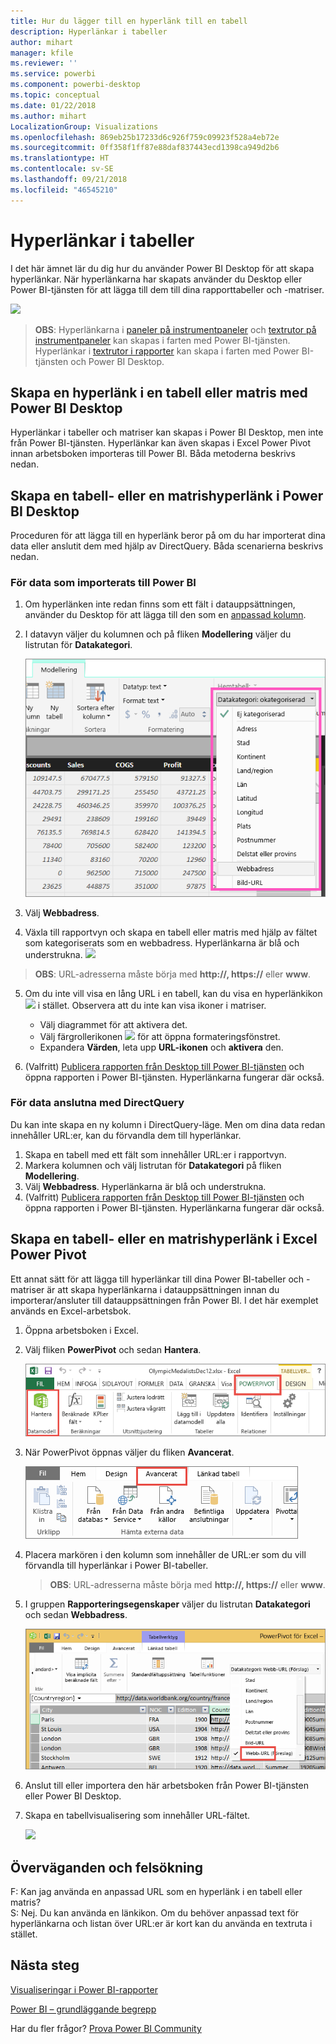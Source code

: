 ```yaml
---
title: Hur du lägger till en hyperlänk till en tabell
description: Hyperlänkar i tabeller
author: mihart
manager: kfile
ms.reviewer: ''
ms.service: powerbi
ms.component: powerbi-desktop
ms.topic: conceptual
ms.date: 01/22/2018
ms.author: mihart
LocalizationGroup: Visualizations
ms.openlocfilehash: 869eb25b17233d6c926f759c09923f528a4eb72e
ms.sourcegitcommit: 0ff358f1ff87e88daf837443ecd1398ca949d2b6
ms.translationtype: HT
ms.contentlocale: sv-SE
ms.lasthandoff: 09/21/2018
ms.locfileid: "46545210"
---
```

# <a name="hyperlinks-in-tables"></a>Hyperlänkar i tabeller
I det här ämnet lär du dig hur du använder Power BI Desktop för att skapa hyperlänkar. När hyperlänkarna har skapats använder du Desktop eller Power BI-tjänsten för att lägga till dem till dina rapporttabeller och -matriser. 

![](media/power-bi-hyperlinks-in-tables/hyperlinkedtable.png)

> **OBS**: Hyperlänkarna i [paneler på instrumentpaneler](service-dashboard-edit-tile.md) och [textrutor på instrumentpaneler](service-dashboard-add-widget.md) kan skapas i farten med Power BI-tjänsten. Hyperlänkar i [textrutor i rapporter](service-add-hyperlink-to-text-box.md) kan skapa i farten med Power BI-tjänsten och Power BI Desktop.
> 
> 

## <a name="to-create-a-hyperlink-in-a-table-or-matrix-using-power-bi-desktop"></a>Skapa en hyperlänk i en tabell eller matris med Power BI Desktop
Hyperlänkar i tabeller och matriser kan skapas i Power BI Desktop, men inte från Power BI-tjänsten. Hyperlänkar kan även skapas i Excel Power Pivot innan arbetsboken importeras till Power BI. Båda metoderna beskrivs nedan.

## <a name="create-a-table-or-matrix-hyperlink-in-power-bi-desktop"></a>Skapa en tabell- eller en matrishyperlänk i Power BI Desktop
Proceduren för att lägga till en hyperlänk beror på om du har importerat dina data eller anslutit dem med hjälp av DirectQuery. Båda scenarierna beskrivs nedan.

### <a name="for-data-imported-into-power-bi"></a>För data som importerats till Power BI
1. Om hyperlänken inte redan finns som ett fält i datauppsättningen, använder du Desktop för att lägga till den som en [anpassad kolumn](desktop-common-query-tasks.md).
2. I datavyn väljer du kolumnen och på fliken **Modellering** väljer du listrutan för **Datakategori**.
   
    ![](media/power-bi-hyperlinks-in-tables/pbi_data_category.png)
3. Välj **Webbadress**.
4. Växla till rapportvyn och skapa en tabell eller matris med hjälp av fältet som kategoriserats som en webbadress. Hyperlänkarna är blå och understrukna.
    ![](media/power-bi-hyperlinks-in-tables/power-bi-table-with-hyperlinks2.png)
> **OBS**: URL-adresserna måste börja med **http://, https://** eller **www**.
> 
>   
5. Om du inte vill visa en lång URL i en tabell, kan du visa en hyperlänkikon ![](media/power-bi-hyperlinks-in-tables/power-bi-hyperlink-icon.png) i stället. Observera att du inte kan visa ikoner i matriser.
   
   * Välj diagrammet för att aktivera det.
   * Välj färgrollerikonen ![](media/power-bi-hyperlinks-in-tables/power-bi-paintroller.png) för att öppna formateringsfönstret.
   * Expandera **Värden**, leta upp **URL-ikonen** och **aktivera** den.
6. (Valfritt) [Publicera rapporten från Desktop till Power BI-tjänsten](guided-learning/publishingandsharing.yml?tutorial-step=2) och öppna rapporten i Power BI-tjänsten. Hyperlänkarna fungerar där också.

### <a name="for-data-connected-with-directquery"></a>För data anslutna med DirectQuery
Du kan inte skapa en ny kolumn i DirectQuery-läge.  Men om dina data redan innehåller URL:er, kan du förvandla dem till hyperlänkar.

1. Skapa en tabell med ett fält som innehåller URL:er i rapportvyn.
2. Markera kolumnen och välj listrutan för **Datakategori** på fliken **Modellering**.
3. Välj **Webbadress**. Hyperlänkarna är blå och understrukna.
4. (Valfritt) [Publicera rapporten från Desktop till Power BI-tjänsten](guided-learning/publishingandsharing.yml?tutorial-step=2) och öppna rapporten i Power BI-tjänsten. Hyperlänkarna fungerar där också.

## <a name="create-a-table-or-matrix-hyperlink-in-excel-power-pivot"></a>Skapa en tabell- eller en matrishyperlänk i Excel Power Pivot
Ett annat sätt för att lägga till hyperlänkar till dina Power BI-tabeller och -matriser är att skapa hyperlänkarna i datauppsättningen innan du importerar/ansluter till datauppsättningen från Power BI. I det här exemplet används en Excel-arbetsbok.

1. Öppna arbetsboken i Excel.
2. Välj fliken **PowerPivot** och sedan **Hantera**.
   
   ![](media/power-bi-hyperlinks-in-tables/createhyperlinkinpowerpivot2.png)
3. När PowerPivot öppnas väljer du fliken **Avancerat**.
   
   ![](media/power-bi-hyperlinks-in-tables/createhyperlinkinpowerpivot3.png)
4. Placera markören i den kolumn som innehåller de URL:er som du vill förvandla till hyperlänkar i Power BI-tabeller.
   
   > **OBS**: URL-adresserna måste börja med **http://, https://** eller **www**.
   > 
   > 
5. I gruppen **Rapporteringsegenskaper** väljer du listrutan **Datakategori** och sedan **Webbadress**. 
   
   ![](media/power-bi-hyperlinks-in-tables/createhyperlinksnew.png)
6. Anslut till eller importera den här arbetsboken från Power BI-tjänsten eller Power BI Desktop.
7. Skapa en tabellvisualisering som innehåller URL-fältet.
   
   ![](media/power-bi-hyperlinks-in-tables/hyperlinksintables.gif)

## <a name="considerations-and-troubleshooting"></a>Överväganden och felsökning
F: Kan jag använda en anpassad URL som en hyperlänk i en tabell eller matris?    
S: Nej. Du kan använda en länkikon. Om du behöver anpassad text för hyperlänkarna och listan över URL:er är kort kan du använda en textruta i stället.


## <a name="next-steps"></a>Nästa steg
[Visualiseringar i Power BI-rapporter](visuals/power-bi-report-visualizations.md)

[Power BI – grundläggande begrepp](consumer/end-user-basic-concepts.md)

Har du fler frågor? [Prova Power BI Community](http://community.powerbi.com/)

